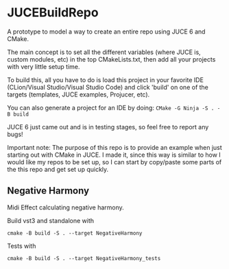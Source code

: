
# JUCEBuildRepo

A prototype to model a way to create an entire repo using JUCE 6 and CMake.

The main concept is to set all the different variables (where JUCE is, custom modules, etc) in the top CMakeLists.txt, then add all your projects with very little setup time.

To build this, all you have to do is load this project in your favorite IDE (CLion/Visual Studio/Visual Studio Code) and click 'build' on one of the targets (templates, JUCE examples, Projucer, etc).

You can also generate a project for an IDE by doing:
`CMake -G Ninja -S . -B build`

JUCE 6 just came out and is in testing stages, so feel free to report any bugs!

Important note:
The purpose of this repo is to provide an example when just starting out with CMake in JUCE.
I made it, since this way is similar to how I would like my repos to be set up, so I can start by copy/paste some parts of the this repo and get set up quickly.

## Negative Harmony

Midi Effect calculating negative harmony.

Build vst3 and standalone with

`cmake -B build -S . --target NegativeHarmony`

Tests with

`cmake -B build -S . --target NegativeHarmony_tests`